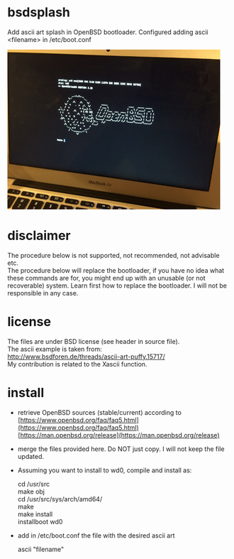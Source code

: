 # bsdsplash
Add ascii art splash in OpenBSD bootloader. Configured adding ascii &lt;filename> in /etc/boot.conf  

![example.png](./example.png)

# disclaimer
The procedure below is not supported, not recommended, not advisable etc.  
The procedure below will replace the bootloader, if you have no idea what these commands are for, you might end up with an unusable (or not recoverable) system. Learn first how to replace the bootloader.
I will not be responsible in any case.

# license
The files are under BSD license (see header in source file).   
The ascii example is taken from:  
http://www.bsdforen.de/threads/ascii-art-puffy.15717/   
My contribution is related to the Xascii function.

# install
- retrieve OpenBSD sources (stable/current) according to  
[https://www.openbsd.org/faq/faq5.html](https://www.openbsd.org/faq/faq5.html)  
[https://man.openbsd.org/release](https://man.openbsd.org/release)

- merge the files provided here. Do NOT just copy. I will not keep the file updated.

- Assuming you want to install to wd0, compile and install as:

    cd /usr/src  
    make obj  
    cd /usr/src/sys/arch/amd64/  
    make  
    make install  
    installboot wd0   

- add in /etc/boot.conf the file with the desired ascii art

    ascii "filename"




